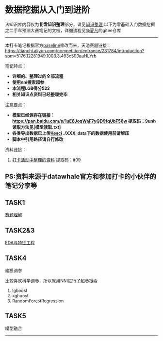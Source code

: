 # 数据挖掘从入门到进阶

该知识库内容仅为**复盘知识整理**部分，详见[知识整理](./知识整理.md),以下为零基础入门数据挖掘之二手车预测大赛笔记的文档，详细流程见[@夏凡](https://gitee.com/sovlookup/ai_learning_notes/tree/master/%E9%9B%B6%E5%9F%BA%E7%A1%80%E5%85%A5%E9%97%A8%E6%95%B0%E6%8D%AE%E6%8C%96%E6%8E%98%E4%B9%8B%E4%BA%8C%E6%89%8B%E8%BD%A6%E9%A2%84%E6%B5%8B)的gitee仓库


---

本打卡笔记根据官方[baseline][6]修改而来，天池赛题链接：https://tianchi.aliyun.com/competition/entrance/231784/introduction?spm=5176.12281949.1003.3.493e593auHLYrb

笔记特点：

 - **详细的、整理过的全部流程**
 - **使用nni搜索超参**
 - **本流程LGB得分522**
 - **相关知识点资料已经整理完毕**
  
注意要点：

- **模型已经保存在链接：https://pan.baidu.com/s/1uE6JoqWaF7yQD9fqUbF58w 提取码：9unh 读取方法见[模型读取.txt]**
- **各类导出数据已上传[Kesci][2] ./XXX_data下的数据使用前请解压**
- **脚本中引用路径请自行修改**

资料链接：

1. [打卡活动中整理的资料](https://pan.baidu.com/s/1yPCU1nqYNikv5k4lGQg-fw)
提取码：it09


PS:资料来源于datawhale官方和参加打卡的小伙伴的笔记分享等
-------------------


## TASK1

[赛题理解][5]


## TASK2&3


[EDA与特征工程][4]

## TASK4

建模调参

比较喜欢科学调参，所以就用NNI进行了超参搜索

1. lgboost
2. xgboost
3. RandomForestRegression

## TASK5
模型融合

---------


[2]: https://www.kesci.com/home/dataset/5e7f1c5f246a590036b7907c/files

[4]: https://tianchi.aliyun.com/notebook-ai/detail?postId=95501


[5]: https://tianchi.aliyun.com/notebook-ai/detail?spm=5176.12586969.1002.18.1cd8593afOsgSs&postId=95456


[6]: https://tianchi.aliyun.com/competition/entrance/231784/forum

